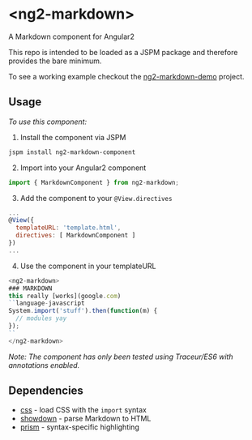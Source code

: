 # &lt;ng2-markdown&gt;

A Markdown component for Angular2

This repo is intended to be loaded as a JSPM package and therefore provides the bare minimum.

To see a working example checkout the [ng2-markdown-demo][demo] project.

## Usage

*To use this component:*

1. Install the component via JSPM
  ```bash
  jspm install ng2-markdown-component
  ```

2. Import into your Angular2 component
  ```javascript
  import { MarkdownComponent } from ng2-markdown;
  ```

3. Add the component to your `@View.directives`
  ```javascript
  ...
  @View({
    templateURL: 'template.html',
    directives: [ MarkdownComponent ]
  })
  ...
  ```

4. Use the component in your templateURL
  ```javascript
  <ng2-markdown>
  ### MARKDOWN
  this really [works](google.com)
  ``language-javascript
  System.import('stuff').then(function(m) {
    // modules yay
  });
  ``
  </ng2-markdown>
  ```

*Note: The component has only been tested using Traceur/ES6 with annotations enabled.*

## Dependencies

- [css][css] - load CSS with the `import` syntax
- [showdown][showdown] - parse Markdown to HTML
- [prism][prism] - syntax-specific highlighting

[demo]: https://github.com/evanplaice/ng2-markdown-demo
[css]: https://github.com/systemjs/plugin-css
[showdown]: https://github.com/showdownjs/showdown
[prism]: https://github.com/PrismJS/prism
